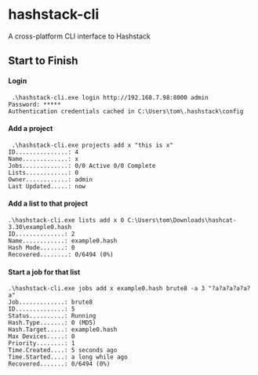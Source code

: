 # hashstack-cli
A cross-platform CLI interface to Hashstack

## Start to Finish
#### Login
```
 .\hashstack-cli.exe login http://192.168.7.98:8000 admin
Password: *****
Authentication credentials cached in C:\Users\tom\.hashstack\config
```

#### Add a project
```
 .\hashstack-cli.exe projects add x "this is x"
ID...............: 4
Name.............: x
Jobs.............: 0/0 Active 0/0 Complete
Lists............: 0
Owner............: admin
Last Updated.....: now
```

#### Add a list to that project
```
.\hashstack-cli.exe lists add x 0 C:\Users\tom\Downloads\hashcat-3.30\example0.hash
ID..............: 2
Name............: example0.hash
Hash Mode.......: 0
Recovered........: 0/6494 (0%)
```

#### Start a job for that list
```
.\hashstack-cli.exe jobs add x example0.hash brute8 -a 3 "?a?a?a?a?a?a"
Job.............: brute8
ID..............: 5
Status..........: Running
Hash.Type.......: 0 (MD5)
Hash.Target.....: example0.hash
Max Devices.....: 0
Priority........: 1
Time.Created....: 5 seconds ago
Time.Started....: a long while ago
Recovered.......: 0/6494 (0%)
```
